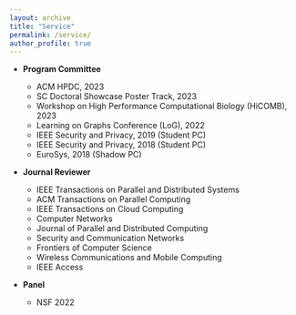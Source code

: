 ```yaml
---
layout: archive
title: "Service"
permalink: /service/
author_profile: true
---
```


* **Program Committee**
    * ACM HPDC, 2023
    * SC Doctoral Showcase Poster Track, 2023
    * Workshop on High Performance Computational Biology (HiCOMB), 2023
    * Learning on Graphs Conference (LoG), 2022
    * IEEE Security and Privacy, 2019 (Student PC)
    * IEEE Security and Privacy, 2018 (Student PC)
    * EuroSys, 2018 (Shadow PC)

* **Journal Reviewer**
    * IEEE Transactions on Parallel and Distributed Systems
    * ACM Transactions on Parallel Computing
    * IEEE Transactions on Cloud Computing
    * Computer Networks
    * Journal of Parallel and Distributed Computing
    * Security and Communication Networks
    * Frontiers of Computer Science
    * Wireless Communications and Mobile Computing
    * IEEE Access
* **Panel**
    * NSF 2022
